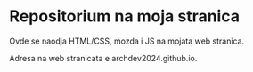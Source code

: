 # Repositorium na moja stranica

Ovde se naodja HTML/CSS, mozda i JS na mojata web stranica.

Adresa na web stranicata e archdev2024.github.io.